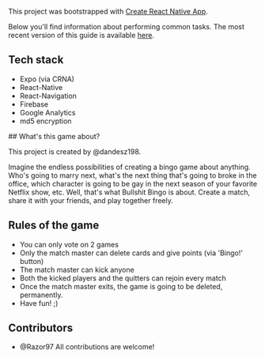 This project was bootstrapped with [Create React Native App](https://github.com/react-community/create-react-native-app).

Below you'll find information about performing common tasks. The most recent version of this guide is available [here](https://github.com/react-community/create-react-native-app/blob/master/react-native-scripts/template/README.md).

## Tech stack

* Expo (via CRNA)
* React-Native
* React-Navigation
* Firebase
* Google Analytics
* md5 encryption

## What's this game about?

This project is created by @dandesz198.

Imagine the endless possibilities of creating a bingo game about anything. Who's going to marry next, what's the next thing that's going to broke in the office, which character is going to be gay in the next season of your favorite Netflix show, etc.
Well, that's what Bullshit Bingo is about.
Create a match, share it with your friends, and play together freely.

## Rules of the game

* You can only vote on 2 games
* Only the match master can delete cards and give points (via 'Bingo!' button)
* The match master can kick anyone
* Both the kicked players and the quitters can rejoin every match
* Once the match master exits, the game is going to be deleted, permanently.
* Have fun! ;)

## Contributors
* @Razor97
All contributions are welcome!